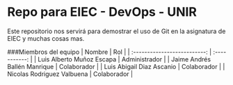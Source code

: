 # Repo para EIEC - DevOps - UNIR

Este repositorio nos servirá para demostrar el uso de Git en la asignatura de EIEC y muchas cosas mas.

###Miembros del equipo
| Nombre                       | Rol           |
| :--------------------------: | :-----------: |
| Luis Alberto Muñoz Escapa    | Administrador |
| Jaime Andrés Ballén Manrique | Colaborador   |
| Luis Abigail Diaz Ascanio    | Colaborador   |
| Nicolas Rodriguez Valbuena   | Colaborador   |


